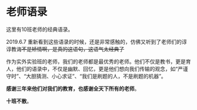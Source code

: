 # 老师语录

这里有10班老师的经典语录。

2019.6.7 重新看到这些语录的时候，还是非常感触的，仿佛又听到了老师们的谆谆教诲~~不是矫情啊，是真的这语句，这语气太经典了~~

作为实外实验班的老师，我们的老师都是最优秀的老师。他们不仅是教书，更是育人，他们的语录中，不仅是幽默、回忆，更是他们想向我们传输的观念，如“严谨守时”、“大胆猜测、小心求证”、“我们是刷题的人，不是刷题的机器”。

**感谢三年来他们对我们的教育，也感谢全天下所有的老师**。

**十班不散**。
